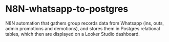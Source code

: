 # N8N-whatsapp-to-postgres
N8N automation that gathers group records data from Whatsapp (ins, outs, admin promotions and demotions), and stores them in Postgres relational tables, which then are displayed on a Looker Studio dashboard.

